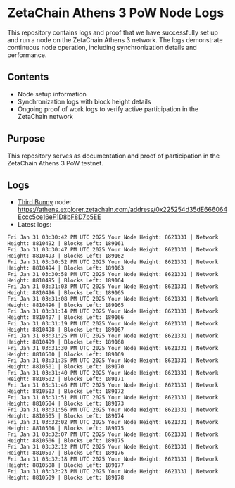 # ZetaChain Athens 3 PoW Node Logs
This repository contains logs and proof that we have successfully set up and run a node on the ZetaChain Athens 3 network. The logs demonstrate continuous node operation, including synchronization details and performance.

## Contents
- Node setup information
- Synchronization logs with block height details
- Ongoing proof of work logs to verify active participation in the ZetaChain network

## Purpose
This repository serves as documentation and proof of participation in the ZetaChain Athens 3 PoW testnet.

## Logs

- [Third Bunny](https://thirdbunny.xyz/) node: https://athens.explorer.zetachain.com/address/0x225254d35dE666064Eccc5ce16eF1D8bF8D7b5EE
- Latest logs:
```
Fri Jan 31 03:30:42 PM UTC 2025 Your Node Height: 8621331 | Network Height: 8810492 | Blocks Left: 189161
Fri Jan 31 03:30:47 PM UTC 2025 Your Node Height: 8621331 | Network Height: 8810493 | Blocks Left: 189162
Fri Jan 31 03:30:52 PM UTC 2025 Your Node Height: 8621331 | Network Height: 8810494 | Blocks Left: 189163
Fri Jan 31 03:30:58 PM UTC 2025 Your Node Height: 8621331 | Network Height: 8810495 | Blocks Left: 189164
Fri Jan 31 03:31:03 PM UTC 2025 Your Node Height: 8621331 | Network Height: 8810496 | Blocks Left: 189165
Fri Jan 31 03:31:08 PM UTC 2025 Your Node Height: 8621331 | Network Height: 8810496 | Blocks Left: 189165
Fri Jan 31 03:31:14 PM UTC 2025 Your Node Height: 8621331 | Network Height: 8810497 | Blocks Left: 189166
Fri Jan 31 03:31:19 PM UTC 2025 Your Node Height: 8621331 | Network Height: 8810498 | Blocks Left: 189167
Fri Jan 31 03:31:25 PM UTC 2025 Your Node Height: 8621331 | Network Height: 8810499 | Blocks Left: 189168
Fri Jan 31 03:31:30 PM UTC 2025 Your Node Height: 8621331 | Network Height: 8810500 | Blocks Left: 189169
Fri Jan 31 03:31:35 PM UTC 2025 Your Node Height: 8621331 | Network Height: 8810501 | Blocks Left: 189170
Fri Jan 31 03:31:40 PM UTC 2025 Your Node Height: 8621331 | Network Height: 8810502 | Blocks Left: 189171
Fri Jan 31 03:31:46 PM UTC 2025 Your Node Height: 8621331 | Network Height: 8810503 | Blocks Left: 189172
Fri Jan 31 03:31:51 PM UTC 2025 Your Node Height: 8621331 | Network Height: 8810504 | Blocks Left: 189173
Fri Jan 31 03:31:56 PM UTC 2025 Your Node Height: 8621331 | Network Height: 8810505 | Blocks Left: 189174
Fri Jan 31 03:32:02 PM UTC 2025 Your Node Height: 8621331 | Network Height: 8810506 | Blocks Left: 189175
Fri Jan 31 03:32:07 PM UTC 2025 Your Node Height: 8621331 | Network Height: 8810506 | Blocks Left: 189175
Fri Jan 31 03:32:12 PM UTC 2025 Your Node Height: 8621331 | Network Height: 8810507 | Blocks Left: 189176
Fri Jan 31 03:32:18 PM UTC 2025 Your Node Height: 8621331 | Network Height: 8810508 | Blocks Left: 189177
Fri Jan 31 03:32:23 PM UTC 2025 Your Node Height: 8621331 | Network Height: 8810509 | Blocks Left: 189178
```
